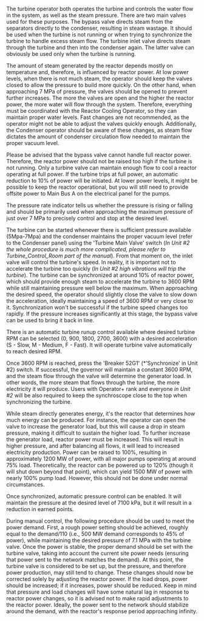 The turbine operator both operates the turbine and controls the water flow in the system, as well as the steam pressure. There are two main valves used for these purposes. The bypass valve directs steam from the separators directly to the condenser, resulting in steam wastage. It should be used when the turbine is not running or when trying to synchronize the turbine to handle excess steam flow. The turbine inlet valve directs steam through the turbine and then into the condenser again. The latter valve can obviously be used only when the turbine is running.

The amount of steam generated by the reactor depends mostly on temperature and, therefore, is influenced by reactor power. At low power levels, when there is not much steam, the operator should keep the valves closed to allow the pressure to build more quickly. On the other hand, when approaching 7 MPa of pressure, the valves should be opened to prevent further increases. The more the valves are open and the higher the reactor power, the more water will flow through the system. Therefore, everything must be coordinated with the Reactor Cooling Operator, so they can maintain proper water levels. Fast changes are not recommended, as the operator might not be able to adjust the valves quickly enough. Additionally, the Condenser operator should be aware of these changes, as steam flow dictates the amount of condenser circulation flow needed to maintain the proper vacuum level.

Please be advised that the bypass valve cannot handle full reactor power. Therefore, the reactor power should not be raised too high if the turbine is not running. Only a turbine valve can maintain enough flow to cool a reactor operating at full power. If the turbine trips at full power, an automatic reduction to 10% of power will be initiated. At lower power levels, it might be possible to keep the reactor operational, but you will still need to provide offsite power to Main Bus A on the electrical panel for the pumps.

The pressure rate indicator tells us whether the pressure is rising or falling and should be primarily used when approaching the maximum pressure of just over 7 MPa to precisely control and stop at the desired level.

The turbine can be started whenever there is sufficient pressure available (5Mpa-7Mpa) and the condenser maintains the proper vacuum level (refer to the Condenser panel) using the 'Turbine Main Valve' switch (*In Unit #2 the whole procedure is much more complicated, please refer to Turbine_Control_Room part of the manual*). From that moment on, the inlet valve will control the turbine's speed. In reality, it is important not to accelerate the turbine too quickly (*In Unit #2 high vibrations will trip the turbine*). The turbine can be synchronized at around 10% of reactor power, which should provide enough steam to accelerate the turbine to 3600 RPM while still maintaining pressure well below the maximum. When approaching the desired speed, the operator should slightly close the valve to slow down the acceleration, ideally maintaining a speed of 3600 RPM or very close to it. Synchronization won't be successful if the turbine speed changes too rapidly. If the pressure increases significantly at this stage, the bypass valve can be used to bring it back in line.

There is an automatic turbine runup control available where desired turbine RPM can be selected (0, 900, 1800, 2700, 3600) with a desired acceleration (S - Slow, M - Medium, F - Fast). It will operate turbine valve automatically to reach desired RPM.

Once 3600 RPM is reached, press the 'Breaker 52G1' (*'Synchronize' in Unit #2) switch. If successful, the governor will maintain a constant 3600 RPM, and the steam flow through the valve will determine the generator load. In other words, the more steam that flows through the turbine, the more electricity it will produce. Users with Operator+ rank and everyone *in Unit #2* will be also required to keep the synchroscope close to the top when synchronizing the turbine.

While steam directly generates energy, it's the reactor that determines how much energy can be produced. For instance, the operator can open the valve to increase the generator load, but this will cause a drop in steam pressure, making it difficult to sustain the higher load. To further increase the generator load, reactor power must be increased. This will result in higher pressure, and after balancing all flows, it will lead to increased electricity production. Power can be raised to 100%, resulting in approximately 1200 MW of power, with all major pumps operating at around 75% load. Theoretically, the reactor can be powered up to 120% (though it will shut down beyond that point), which can yield 1500 MW of power with nearly 100% pump load. However, this should not be done under normal circumstances.

Once synchronized, automatic pressure control can be enabled. It will maintain the pressure at the desired level of 7100 kPa, but it will result in a reduction in earned points.

During manual control, the following procedure should be used to meet the power demand. First, a rough power setting should be achieved, roughly equal to the demand/110 (i.e., 500 MW demand corresponds to 45% of power), while maintaining the desired pressure of 7.1 MPa with the turbine valve. Once the power is stable, the proper demand should be set with the turbine valve, taking into account the current site power needs (ensuring that power sent to the network matches the demand). At this point, the turbine valve is considered to be set up, but the pressure, and therefore power production, may still tend to change. These changes should now be corrected solely by adjusting the reactor power. If the load drops, power should be increased; if it increases, power should be reduced. Keep in mind that pressure and load changes will have some natural lag in response to reactor power changes, so it is advised not to make rapid adjustments to the reactor power. Ideally, the power sent to the network should stabilize around the demand, with the reactor's response period approaching infinity.
